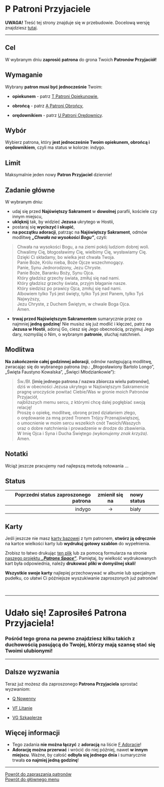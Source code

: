 # <span class="status status-list"><span class="status status-white">P</span> Patroni Przyjaciele</span>
**UWAGA!** Treść tej strony znajduje się w przebudowie. Docelową wersję znajdziesz [tutaj](nowy_index.md).

---
## Cel
W <span class="selected-day-info">wybranym dniu</span> **zaprosić patrona** do grona Twoich **Patronów Przyjaciół**!
## Wymaganie
Wybrany **patron musi być jednocześnie** Twoim:
- **opiekunem** - patrz [<span class="status status-list"><span class="status status-yellow">T</span> Patroni Opiekunowie</span>](patroni_opiekunowie_ex.md),

- **obrońcą** - patrz [<span class="status status-list"><span class="status status-blue">A</span> Patroni Obrońcy</span>](patroni_obroncy_ex.md),

- **orędownikiem** - patrz [<span class="status status-list"><span class="status status-red">U</span> Patroni Orędownicy</span>](patroni_oredownicy_ex.md).
## Wybór
Wybierz patrona, który **jest jednocześnie Twoim opiekunem, obrońcą i orędownikiem**, czyli ma status w kolorze: <span class="status status-indigo">indygo</span>.
## Limit
Maksymalnie jeden nowy **Patron Przyjaciel** dziennie!
## Zadanie główne
W <span class="selected-day-info">wybranym dniu</span>:
- udaj się przed **Najświętszy Sakrament** w **dowolnej** parafii, kościele czy innym miejscu,
- **uklęknij** tak, by widzieć **Jezusa** ukrytego w Hostii,
- postaraj się **wyciszyć i skupić**,
- **na początku adoracji**, patrząc na **Najświętszy Sakrament**, odmów modlitwę **_„Chwała na wysokości Bogu”_**, czyli:
> Chwała na wysokości Bogu, a na ziemi pokój ludziom dobrej woli.  
> Chwalimy Cię, błogosławimy Cię, wielbimy Cię, wysławiamy Cię.  
> Dzięki Ci składamy, bo wielka jest chwała Twoja.  
> Panie Boże, Królu nieba, Boże Ojcze wszechmogący.  
> Panie, Synu Jednorodzony, Jezu Chryste.  
> Panie Boże, Baranku Boży, Synu Ojca.  
> Który gładzisz grzechy świata, zmiłuj się nad nami.  
> Który gładzisz grzechy świata, przyjm błaganie nasze.  
> Który siedzisz po prawicy Ojca, zmiłuj się nad nami.  
> Albowiem tylko Tyś jest święty, tylko Tyś jest Panem, tylko Tyś Najwyższy,  
> Jezu Chryste, z Duchem Świętym, w chwale Boga Ojca.  
> Amen.
- **trwaj przed Najświętszym Sakramentem** sumarycznie przez co najmniej **jedną godzinę**! Nie musisz się już modlić i klęczeć, patrz na **Jezusa w Hostii**, adoruj Go, ciesz się Jego obecnością, przyjmuj Jego dary, rozmyślaj o Nim, o wybranym **patronie**, słuchaj natchnień.
## Modlitwa
**Na zakończenie całej godzinnej adoracji**, odmów następującą modlitwę, zwracając się do wybranego patrona (np.: „Błogosławiony Bartolo Longo”, „Święta Faustyno Kowalska”, „Święci Młodziankowie”):
> Św./Bł. **[imię jednego patrona / nazwa zbiorcza wielu patronów]**,  
> dziś w obecności Jezusa ukrytego w Najświętszym Sakramencie  
> pragnę uroczyście powitać Ciebie/Was w gronie moich Patronów Przyjaciół,  
> najbliższych memu sercu, z którymi chcę dalej pogłębiać swoją relację!  
> Proszę o opiekę, modlitwę, obronę przed działaniem złego,  
> o orędowanie za mną przed Tronem Trójcy Przenajświętszej,  
> o umocnienie w moim sercu wszelkich cnót Twoich/Waszych  
> oraz o dobre natchnienia i prowadzenie w drodze do zbawienia.  
> W Imię Ojca i Syna i Ducha Świętego _(wykonujemy znak krzyża)_.  
> Amen.  
## Notatki
Wciąż jeszcze pracujemy nad najlepszą metodą notowania ...

## Status
| Poprzedni status zaproszonego patrona | zmienił się na | nowy status |
|---:|:---:|:---|
|<span class="status status-indigo">indygo</span>|→|<span class="status status-white">biały</span>|
## Karty
Jeśli jeszcze nie masz [karty bazowej](karty_kolekcjonerskie_ex.md#karty-kolekcjonerskie-karty-bazowe) z tym patronem, **stwórz ją odręcznie** na kartce wielkości karty lub **wydrukuj gotowy szablon** do wypełnienia.

Zrobisz to łatwo drukując [ten plik](/pl/pdf/karty_bazowe.pdf) lub za pomocą formularza na stronie [naszego projektu **_„Patrons Space”_**](https://pl.patrons.space/cards). Pamiętaj, by wielkość wydrukowanych kart była odpowiednia, należy **drukować pliki w domyślnej skali**!

**Wszystkie swoje karty** najlepiej przechowywać w albumie lub specjalnym pudełku, co ułatwi Ci późniejsze wyszukiwanie zaproszonych już patronów!
<br />
<br />
<br />

---
# Udało się! Zaprosiłeś **Patrona Przyjaciela**!
### Pośród tego grona na pewno znajdziesz kilku takich z duchowością pasującą do Twojej, którzy mają szansę stać się Twoimi ulubionymi!
---

## Dalsze wyzwania
Teraz już możesz dla zaproszonego **Patrona Przyjaciela** sprostać wyzwaniom:
- [<span class="status status-list"><span class="status status-list">Q</span> Nowenny</span>](nowenny_ex.md)

- [<span class="status status-list"><span class="status status-list">VF</span> Litanie</span>](litanie_ex.md)

- [<span class="status status-list"><span class="status status-list">VG</span> Szkaplerze</span>](szkaplerze_ex.md)
## <span id="patroni-przyjaciele-wiecej-informacji">Więcej informacji</span>
- Tego zadania **nie można łączyć** z **adoracją** na liście [<span class="status status-list"><span class="status status-list">F</span> Adoracje</span>](adoracje_ex.md)!
- **Adorację można przerwać** i wrócić do niej później, nawet **w innym miejscu**. Ważne, by całość **odbyła się jednego dnia** i sumarycznie trwała **co najmiej jedną godzinę**!

---
[Powrót do zapraszania patronów](jak_zapraszac_patronow_ex.md#jak-zapraszac-patronow-patron-przyjaciel)  
[Powrót do głównego menu](index_ex.md)

